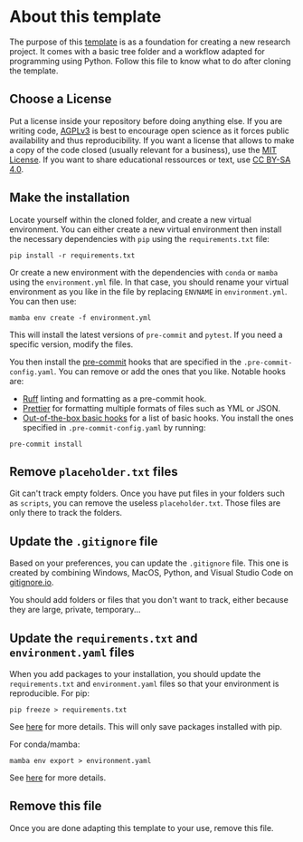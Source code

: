 # About this template
The purpose of this [template](https://github.com/NERDSITU/research-template) is as a foundation for creating a new research project. It comes with a basic tree folder and a workflow adapted for programming using Python. Follow this file to know what to do after cloning the template.

## Choose a License

Put a license inside your repository before doing anything else. If you are writing code, [AGPLv3](https://choosealicense.com/licenses/agpl-3.0/) is best to encourage open science as it forces public availability and thus reproducibility. If you want a license that allows to make a copy of the code closed (usually relevant for a business), use the [MIT License](https://choosealicense.com/licenses/mit/). If you want to share educational ressources or text, use [CC BY-SA 4.0](https://creativecommons.org/licenses/by-sa/4.0/).

## Make the installation

Locate yourself within the cloned folder, and create a new virtual environment.
You can either create a new virtual environment then install the necessary dependencies with `pip` using the `requirements.txt` file:

```
pip install -r requirements.txt
```

Or create a new environment with the dependencies with `conda` or `mamba` using the `environment.yml` file. In that case, you should rename your virtual environment as you like in the file by replacing `ENVNAME` in `environment.yml`. You can then use:

```
mamba env create -f environment.yml
```

This will install the latest versions of `pre-commit` and `pytest`. If you need a specific version, modify the files.

You then install the [pre-commit](https://pre-commit.com/) hooks that are specified in the `.pre-commit-config.yaml`. You can remove or add the ones that you like. Notable hooks are:
- [Ruff](https://github.com/astral-sh/ruff-pre-commit) linting and formatting as a pre-commit hook.
- [Prettier](https://github.com/pre-commit/mirrors-prettier) for formatting multiple formats of files such as YML or JSON.
- [Out-of-the-box basic hooks](https://github.com/pre-commit/pre-commit-hooks) for a list of basic hooks.
You install the ones specified in `.pre-commit-config.yaml` by running:

```
pre-commit install
```

## Remove `placeholder.txt` files

Git can't track empty folders. Once you have put files in your folders such as `scripts`, you can remove the useless `placeholder.txt`. Those files are only there to track the folders.

## Update the `.gitignore` file

Based on your preferences, you can update the `.gitignore` file. This one is created by combining Windows, MacOS, Python, and Visual Studio Code on [gitignore.io](https://www.toptal.com/developers/gitignore/).

You should add folders or files that you don't want to track, either because they are large, private, temporary...

## Update the `requirements.txt` and `environment.yaml` files

When you add packages to your installation, you should update the `requirements.txt` and `environment.yaml` files so that your environment is reproducible. For pip:

```
pip freeze > requirements.txt
```

See [here](https://pip.pypa.io/en/stable/reference/requirements-file-format/#requirements-file-format) for more details. This will only save packages installed with pip.

For conda/mamba:

```
mamba env export > environment.yaml
```

See [here](https://docs.conda.io/projects/conda/en/latest/user-guide/tasks/manage-environments.html#creating-an-environment-file-manually) for more details.

## Remove this file

Once you are done adapting this template to your use, remove this file.